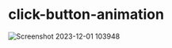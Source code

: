 # click-button-animation
![Screenshot 2023-12-01 103948](https://github.com/Debarjitmohanty/click-button-animation/assets/91021174/6dca6d5b-9782-47b7-bc30-746dd6be25ac)
